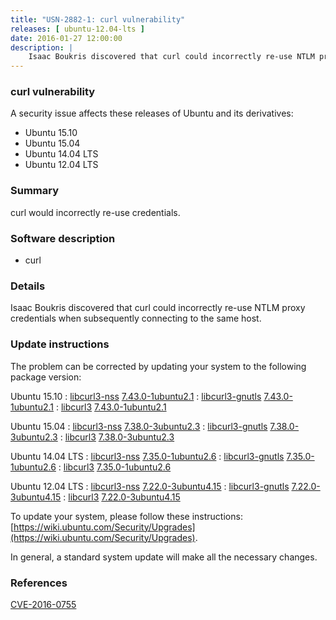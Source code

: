 ```yaml
---
title: "USN-2882-1: curl vulnerability"
releases: [ ubuntu-12.04-lts ]
date: 2016-01-27 12:00:00
description: |
    Isaac Boukris discovered that curl could incorrectly re-use NTLM proxy credentials when subsequently connecting to the same host. 
--- 
```

 
### curl vulnerability

A security issue affects these releases of Ubuntu and its derivatives:

* Ubuntu 15.10
* Ubuntu 15.04
* Ubuntu 14.04 LTS
* Ubuntu 12.04 LTS

### Summary

curl would incorrectly re-use credentials. 

### Software description

* curl 

### Details

Isaac Boukris discovered that curl could incorrectly re-use NTLM proxy credentials when subsequently connecting to the same host. 

### Update instructions

The problem can be corrected by updating your system to the following package version:

Ubuntu 15.10
 : [libcurl3-nss](https://launchpad.net/ubuntu/+source/curl) <span> [7.43.0-1ubuntu2.1](https://launchpad.net/ubuntu/+source/curl/7.43.0-1ubuntu2.1) </span> 
 : [libcurl3-gnutls](https://launchpad.net/ubuntu/+source/curl) <span> [7.43.0-1ubuntu2.1](https://launchpad.net/ubuntu/+source/curl/7.43.0-1ubuntu2.1) </span> 
 : [libcurl3](https://launchpad.net/ubuntu/+source/curl) <span> [7.43.0-1ubuntu2.1](https://launchpad.net/ubuntu/+source/curl/7.43.0-1ubuntu2.1) </span> 

Ubuntu 15.04
 : [libcurl3-nss](https://launchpad.net/ubuntu/+source/curl) <span> [7.38.0-3ubuntu2.3](https://launchpad.net/ubuntu/+source/curl/7.38.0-3ubuntu2.3) </span> 
 : [libcurl3-gnutls](https://launchpad.net/ubuntu/+source/curl) <span> [7.38.0-3ubuntu2.3](https://launchpad.net/ubuntu/+source/curl/7.38.0-3ubuntu2.3) </span> 
 : [libcurl3](https://launchpad.net/ubuntu/+source/curl) <span> [7.38.0-3ubuntu2.3](https://launchpad.net/ubuntu/+source/curl/7.38.0-3ubuntu2.3) </span> 

Ubuntu 14.04 LTS
 : [libcurl3-nss](https://launchpad.net/ubuntu/+source/curl) <span> [7.35.0-1ubuntu2.6](https://launchpad.net/ubuntu/+source/curl/7.35.0-1ubuntu2.6) </span> 
 : [libcurl3-gnutls](https://launchpad.net/ubuntu/+source/curl) <span> [7.35.0-1ubuntu2.6](https://launchpad.net/ubuntu/+source/curl/7.35.0-1ubuntu2.6) </span> 
 : [libcurl3](https://launchpad.net/ubuntu/+source/curl) <span> [7.35.0-1ubuntu2.6](https://launchpad.net/ubuntu/+source/curl/7.35.0-1ubuntu2.6) </span> 

Ubuntu 12.04 LTS
 : [libcurl3-nss](https://launchpad.net/ubuntu/+source/curl) <span> [7.22.0-3ubuntu4.15](https://launchpad.net/ubuntu/+source/curl/7.22.0-3ubuntu4.15) </span> 
 : [libcurl3-gnutls](https://launchpad.net/ubuntu/+source/curl) <span> [7.22.0-3ubuntu4.15](https://launchpad.net/ubuntu/+source/curl/7.22.0-3ubuntu4.15) </span> 
 : [libcurl3](https://launchpad.net/ubuntu/+source/curl) <span> [7.22.0-3ubuntu4.15](https://launchpad.net/ubuntu/+source/curl/7.22.0-3ubuntu4.15) </span> 

To update your system, please follow these instructions: [https://wiki.ubuntu.com/Security/Upgrades](https://wiki.ubuntu.com/Security/Upgrades).

In general, a standard system update will make all the necessary changes. 

### References

 [CVE-2016-0755](http://people.ubuntu.com/~ubuntu-security/cve/CVE-2016-0755)
 
